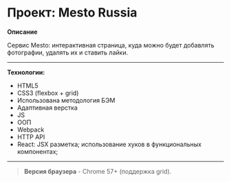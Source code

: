 # Проект: Mesto Russia

**Описание** 

Сервис Mesto: интерактивная страница, куда можно будет добавлять фотографии, удалять их и ставить лайки.

____

**Технологии:** 
* HTML5
* CSS3 (flexbox + grid)
* Использована методология БЭМ
* Адаптивная верстка
* JS
* ООП
* Webpack
* HTTP API
* React:
 JSX разметка;
 использование хуков в функциональных компонентах;
-----
>**Версия браузера** - Chrome 57+ (поддержка grid).
